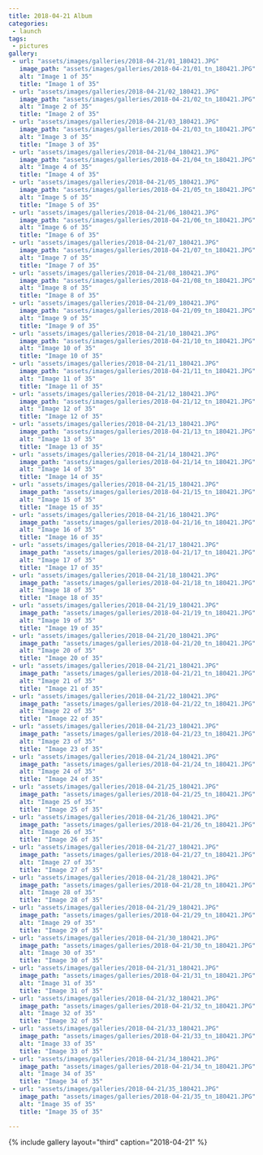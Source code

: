 ```yaml
---
title: 2018-04-21 Album
categories:
 - launch
tags:
 - pictures
gallery:
 - url: "assets/images/galleries/2018-04-21/01_180421.JPG"
   image_path: "assets/images/galleries/2018-04-21/01_tn_180421.JPG"
   alt: "Image 1 of 35"
   title: "Image 1 of 35"
 - url: "assets/images/galleries/2018-04-21/02_180421.JPG"
   image_path: "assets/images/galleries/2018-04-21/02_tn_180421.JPG"
   alt: "Image 2 of 35"
   title: "Image 2 of 35"
 - url: "assets/images/galleries/2018-04-21/03_180421.JPG"
   image_path: "assets/images/galleries/2018-04-21/03_tn_180421.JPG"
   alt: "Image 3 of 35"
   title: "Image 3 of 35"
 - url: "assets/images/galleries/2018-04-21/04_180421.JPG"
   image_path: "assets/images/galleries/2018-04-21/04_tn_180421.JPG"
   alt: "Image 4 of 35"
   title: "Image 4 of 35"
 - url: "assets/images/galleries/2018-04-21/05_180421.JPG"
   image_path: "assets/images/galleries/2018-04-21/05_tn_180421.JPG"
   alt: "Image 5 of 35"
   title: "Image 5 of 35"
 - url: "assets/images/galleries/2018-04-21/06_180421.JPG"
   image_path: "assets/images/galleries/2018-04-21/06_tn_180421.JPG"
   alt: "Image 6 of 35"
   title: "Image 6 of 35"
 - url: "assets/images/galleries/2018-04-21/07_180421.JPG"
   image_path: "assets/images/galleries/2018-04-21/07_tn_180421.JPG"
   alt: "Image 7 of 35"
   title: "Image 7 of 35"
 - url: "assets/images/galleries/2018-04-21/08_180421.JPG"
   image_path: "assets/images/galleries/2018-04-21/08_tn_180421.JPG"
   alt: "Image 8 of 35"
   title: "Image 8 of 35"
 - url: "assets/images/galleries/2018-04-21/09_180421.JPG"
   image_path: "assets/images/galleries/2018-04-21/09_tn_180421.JPG"
   alt: "Image 9 of 35"
   title: "Image 9 of 35"
 - url: "assets/images/galleries/2018-04-21/10_180421.JPG"
   image_path: "assets/images/galleries/2018-04-21/10_tn_180421.JPG"
   alt: "Image 10 of 35"
   title: "Image 10 of 35"
 - url: "assets/images/galleries/2018-04-21/11_180421.JPG"
   image_path: "assets/images/galleries/2018-04-21/11_tn_180421.JPG"
   alt: "Image 11 of 35"
   title: "Image 11 of 35"
 - url: "assets/images/galleries/2018-04-21/12_180421.JPG"
   image_path: "assets/images/galleries/2018-04-21/12_tn_180421.JPG"
   alt: "Image 12 of 35"
   title: "Image 12 of 35"
 - url: "assets/images/galleries/2018-04-21/13_180421.JPG"
   image_path: "assets/images/galleries/2018-04-21/13_tn_180421.JPG"
   alt: "Image 13 of 35"
   title: "Image 13 of 35"
 - url: "assets/images/galleries/2018-04-21/14_180421.JPG"
   image_path: "assets/images/galleries/2018-04-21/14_tn_180421.JPG"
   alt: "Image 14 of 35"
   title: "Image 14 of 35"
 - url: "assets/images/galleries/2018-04-21/15_180421.JPG"
   image_path: "assets/images/galleries/2018-04-21/15_tn_180421.JPG"
   alt: "Image 15 of 35"
   title: "Image 15 of 35"
 - url: "assets/images/galleries/2018-04-21/16_180421.JPG"
   image_path: "assets/images/galleries/2018-04-21/16_tn_180421.JPG"
   alt: "Image 16 of 35"
   title: "Image 16 of 35"
 - url: "assets/images/galleries/2018-04-21/17_180421.JPG"
   image_path: "assets/images/galleries/2018-04-21/17_tn_180421.JPG"
   alt: "Image 17 of 35"
   title: "Image 17 of 35"
 - url: "assets/images/galleries/2018-04-21/18_180421.JPG"
   image_path: "assets/images/galleries/2018-04-21/18_tn_180421.JPG"
   alt: "Image 18 of 35"
   title: "Image 18 of 35"
 - url: "assets/images/galleries/2018-04-21/19_180421.JPG"
   image_path: "assets/images/galleries/2018-04-21/19_tn_180421.JPG"
   alt: "Image 19 of 35"
   title: "Image 19 of 35"
 - url: "assets/images/galleries/2018-04-21/20_180421.JPG"
   image_path: "assets/images/galleries/2018-04-21/20_tn_180421.JPG"
   alt: "Image 20 of 35"
   title: "Image 20 of 35"
 - url: "assets/images/galleries/2018-04-21/21_180421.JPG"
   image_path: "assets/images/galleries/2018-04-21/21_tn_180421.JPG"
   alt: "Image 21 of 35"
   title: "Image 21 of 35"
 - url: "assets/images/galleries/2018-04-21/22_180421.JPG"
   image_path: "assets/images/galleries/2018-04-21/22_tn_180421.JPG"
   alt: "Image 22 of 35"
   title: "Image 22 of 35"
 - url: "assets/images/galleries/2018-04-21/23_180421.JPG"
   image_path: "assets/images/galleries/2018-04-21/23_tn_180421.JPG"
   alt: "Image 23 of 35"
   title: "Image 23 of 35"
 - url: "assets/images/galleries/2018-04-21/24_180421.JPG"
   image_path: "assets/images/galleries/2018-04-21/24_tn_180421.JPG"
   alt: "Image 24 of 35"
   title: "Image 24 of 35"
 - url: "assets/images/galleries/2018-04-21/25_180421.JPG"
   image_path: "assets/images/galleries/2018-04-21/25_tn_180421.JPG"
   alt: "Image 25 of 35"
   title: "Image 25 of 35"
 - url: "assets/images/galleries/2018-04-21/26_180421.JPG"
   image_path: "assets/images/galleries/2018-04-21/26_tn_180421.JPG"
   alt: "Image 26 of 35"
   title: "Image 26 of 35"
 - url: "assets/images/galleries/2018-04-21/27_180421.JPG"
   image_path: "assets/images/galleries/2018-04-21/27_tn_180421.JPG"
   alt: "Image 27 of 35"
   title: "Image 27 of 35"
 - url: "assets/images/galleries/2018-04-21/28_180421.JPG"
   image_path: "assets/images/galleries/2018-04-21/28_tn_180421.JPG"
   alt: "Image 28 of 35"
   title: "Image 28 of 35"
 - url: "assets/images/galleries/2018-04-21/29_180421.JPG"
   image_path: "assets/images/galleries/2018-04-21/29_tn_180421.JPG"
   alt: "Image 29 of 35"
   title: "Image 29 of 35"
 - url: "assets/images/galleries/2018-04-21/30_180421.JPG"
   image_path: "assets/images/galleries/2018-04-21/30_tn_180421.JPG"
   alt: "Image 30 of 35"
   title: "Image 30 of 35"
 - url: "assets/images/galleries/2018-04-21/31_180421.JPG"
   image_path: "assets/images/galleries/2018-04-21/31_tn_180421.JPG"
   alt: "Image 31 of 35"
   title: "Image 31 of 35"
 - url: "assets/images/galleries/2018-04-21/32_180421.JPG"
   image_path: "assets/images/galleries/2018-04-21/32_tn_180421.JPG"
   alt: "Image 32 of 35"
   title: "Image 32 of 35"
 - url: "assets/images/galleries/2018-04-21/33_180421.JPG"
   image_path: "assets/images/galleries/2018-04-21/33_tn_180421.JPG"
   alt: "Image 33 of 35"
   title: "Image 33 of 35"
 - url: "assets/images/galleries/2018-04-21/34_180421.JPG"
   image_path: "assets/images/galleries/2018-04-21/34_tn_180421.JPG"
   alt: "Image 34 of 35"
   title: "Image 34 of 35"
 - url: "assets/images/galleries/2018-04-21/35_180421.JPG"
   image_path: "assets/images/galleries/2018-04-21/35_tn_180421.JPG"
   alt: "Image 35 of 35"
   title: "Image 35 of 35"

---
```


{% include gallery layout="third" caption="2018-04-21" %}
